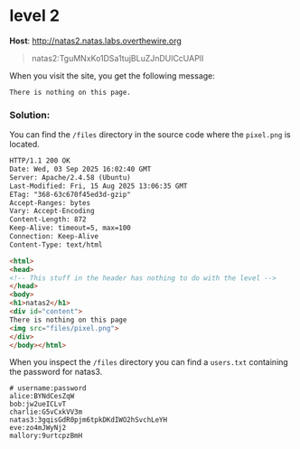 # level 2

**Host**: http://natas2.natas.labs.overthewire.org
>natas2:TguMNxKo1DSa1tujBLuZJnDUlCcUAPlI

When you visit the site, you get the following message:

```
There is nothing on this page.
```

### Solution:

You can find the `/files` directory in the source code where the `pixel.png` is located.

```html
HTTP/1.1 200 OK
Date: Wed, 03 Sep 2025 16:02:40 GMT
Server: Apache/2.4.58 (Ubuntu)
Last-Modified: Fri, 15 Aug 2025 13:06:35 GMT
ETag: "368-63c670f45ed3d-gzip"
Accept-Ranges: bytes
Vary: Accept-Encoding
Content-Length: 872
Keep-Alive: timeout=5, max=100
Connection: Keep-Alive
Content-Type: text/html

<html>
<head>
<!-- This stuff in the header has nothing to do with the level -->
</head>
<body>
<h1>natas2</h1>
<div id="content">
There is nothing on this page
<img src="files/pixel.png">
</div>
</body></html>
```

When you inspect the `/files` directory you can find a `users.txt` containing the password for natas3.

```
# username:password
alice:BYNdCesZqW
bob:jw2ueICLvT
charlie:G5vCxkVV3m
natas3:3gqisGdR0pjm6tpkDKdIWO2hSvchLeYH
eve:zo4mJWyNj2
mallory:9urtcpzBmH
```